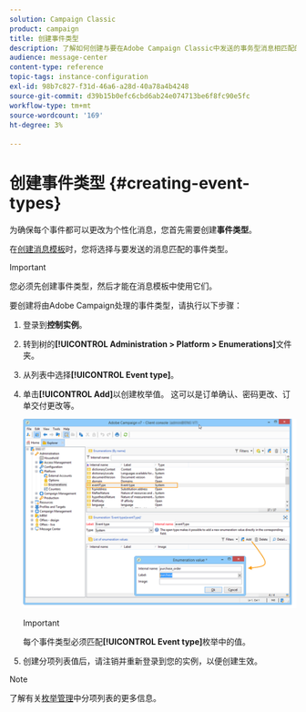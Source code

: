 ```yaml
---
solution: Campaign Classic
product: campaign
title: 创建事件类型
description: 了解如何创建与要在Adobe Campaign Classic中发送的事务型消息相匹配的事件类型。
audience: message-center
content-type: reference
topic-tags: instance-configuration
exl-id: 98b7c827-f31d-46a6-a28d-40a78a4b4248
source-git-commit: d39b15b0efc6cbd6ab24e074713be6f8fc90e5fc
workflow-type: tm+mt
source-wordcount: '169'
ht-degree: 3%

---
```


# 创建事件类型 {#creating-event-types}

为确保每个事件都可以更改为个性化消息，您首先需要创建&#x200B;**事件类型**。

在[创建消息模板](../../message-center/using/creating-the-message-template.md)时，您将选择与要发送的消息匹配的事件类型。

>[!IMPORTANT]
>
>您必须先创建事件类型，然后才能在消息模板中使用它们。

要创建将由Adobe Campaign处理的事件类型，请执行以下步骤：

1. 登录到&#x200B;**控制实例**。

1. 转到树的&#x200B;**[!UICONTROL Administration > Platform > Enumerations]**&#x200B;文件夹。

1. 从列表中选择&#x200B;**[!UICONTROL Event type]**。

1. 单击&#x200B;**[!UICONTROL Add]**&#x200B;以创建枚举值。 这可以是订单确认、密码更改、订单交付更改等。

   ![](assets/messagecenter_eventtype_enum_001.png)

   >[!IMPORTANT]
   >
   >每个事件类型必须匹配&#x200B;**[!UICONTROL Event type]**&#x200B;枚举中的值。

1. 创建分项列表值后，请注销并重新登录到您的实例，以便创建生效。

>[!NOTE]
>
>了解有关[枚举管理](../../platform/using/managing-enumerations.md)中分项列表的更多信息。


